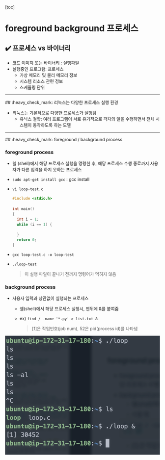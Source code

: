 [toc]

# foreground background 프로세스

## :heavy_check_mark: 프로세스 vs 바이너리

- 코드 이미지 또는 바이너리 : 실행파일
- 실행중인 프로그램: 프로세스
  - 가상 메모리 및 물리 메모리 정보
  - 시스템 리소스 관련 정보
  - 스케쥴링 단위





<hr>
## :heavy_check_mark: 리눅스는 다양한 프로세스 실행 환경

- 리눅스는 기본적으로 다양한 프로세스가 실행됨
  - 유닉스 철학: 여러 프로그램이 서로 유기적으로 각자의 일을 수행하면서 전체 시스템이 동작하도록 하는 모델





<hr>
## :heavy_check_mark: foreground / background process

### foreground  process

- 쉘 (shell)에서 해당 프로세스 실행을 명령한 후, 해당 프로세스 수행 종료까지 사용자가 다른 입력을 하지 못하는 프로세스

- `sudo apt-get install gcc` : gcc install

- `vi loop-test.c`

  ```c
  #include <stdio.h>
  
  int main()
  {
  	int i = 1;
  	while (i == 1) {
  	
  	}
  	return 0;
  }
  ```

- `gcc loop-test.c -o loop-test`

- `./loop-test`

  > 이 실행 파일이 끝나기 전까지 명령어가 먹히지 않음



### background process

- 사용자 입력과 상관없이 실행되는 프로세스

  - 쉘(shell)에서 해당 프로세스 실행시, 맨뒤에 &를 붙여줌

  - ex) `find / -name '*.py' > list.txt &`

    > [1]은 작업번호(job num), 52은 pid(process id)를 나타냄

![image-20210303233135878](assets/image-20210303233135878.png)



